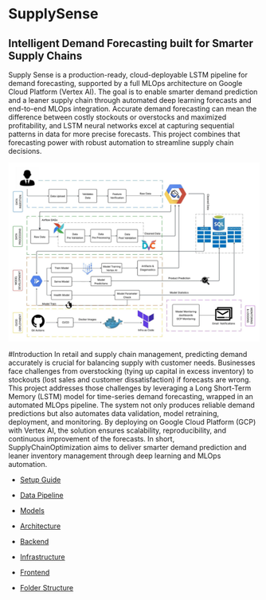 # SupplySense 
## Intelligent Demand Forecasting built for Smarter Supply Chains

Supply Sense is a production-ready, cloud-deployable LSTM pipeline for demand forecasting, supported by a full MLOps architecture on Google Cloud Platform (Vertex AI). The goal is to enable smarter demand prediction and a leaner supply chain through automated deep learning forecasts and end-to-end MLOps integration. Accurate demand forecasting can mean the difference between costly stockouts or overstocks and maximized profitability, and LSTM neural networks excel at capturing sequential patterns in data for more precise forecasts. This project combines that forecasting power with robust automation to streamline supply chain decisions.

<p align="center">
  <img src="Media/arch.jpeg" alt="Architecture" width="1000"/>
</p>

#Introduction
In retail and supply chain management, predicting demand accurately is crucial for balancing supply with customer needs. Businesses face challenges from overstocking (tying up capital in excess inventory) to stockouts (lost sales and customer dissatisfaction) if forecasts are wrong. This project addresses those challenges by leveraging a Long Short-Term Memory (LSTM) model for time-series demand forecasting, wrapped in an automated MLOps pipeline. The system not only produces reliable demand predictions but also automates data validation, model retraining, deployment, and monitoring. By deploying on Google Cloud Platform (GCP) with Vertex AI, the solution ensures scalability, reproducibility, and continuous improvement of the forecasts. In short, SupplyChainOptimization aims to deliver smarter demand prediction and leaner inventory management through deep learning and MLOps automation.

- [Setup Guide](/readme/Setup_Guide.md)
- [Data Pipeline](/readme/DataPipeline.md)
- [Models](/readme/Models.md)
- [Architecture](/readme/Architecture.md)
- [Backend](/readme/Backend.md)
- [Infrastructure](/readme/Infrastructure.md)
- [Frontend](/readme/Frontend.md)

- [Folder Structure](/readme/Folder_Structure.md)




